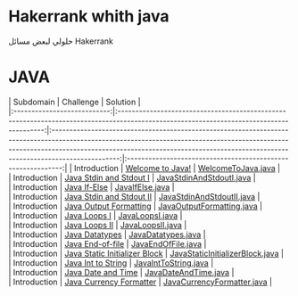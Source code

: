 # Hakerrank whith java
حلولي لبعض مسائل Hakerrank



# JAVA

|          Subdomain          |                                                         Challenge                                                       		 		|                                                                                                Solution                                                                                                                               				 		|				
|:---------------------------:|:---------------------------------------------------------------------------------------------------------------------------------------:|:-------------------------------------------------------------------------------------------------------------------------------------------------------------------------------------------------------------------------------------------------------------:|:------------------------------------------------------------:|
|        Introduction   	  | [Welcome to Java!](https://www.hackerrank.com/challenges/welcome-to-java)                                               		 		| [WelcomeToJava.java](https://github.com/FatimaALzahrani/Hakerrank-java/blob/main/WelcomeToJava.java)                     				 		|															   
|        Introduction         | [Java Stdin and Stdout I](https://www.hackerrank.com/challenges/java-stdin-and-stdout-1)                                		 		| [JavaStdinAndStdoutI.java](https://github.com/FatimaALzahrani/Hakerrank-java/blob/main/JavaStdinAndStdoutI.java)           			 		| 														       
|        Introduction         | [Java If-Else](https://www.hackerrank.com/challenges/java-if-else)                                                      		 		| [JavaIfElse.java](https://github.com/FatimaALzahrani/Hakerrank-java/blob/main/JavaIfElse.java)				         				 		    | 														       
|        Introduction         | [Java Stdin and Stdout II](https://www.hackerrank.com/challenges/java-stdin-stdout)                                     		 		| [JavaStdinAndStdoutII.java](https://github.com/FatimaALzahrani/Hakerrank-java/blob/main/JavaStdinAndStdoutII.java)       				 		| 														       
|        Introduction         | [Java Output Formatting](https://www.hackerrank.com/challenges/java-output-formatting)                                  		 		| [JavaOutputFormatting.java](https://github.com/FatimaALzahrani/Hakerrank-java/blob/main/JavaOutputFormatting.java)        			 		    | 														       
|        Introduction         | [Java Loops I](https://www.hackerrank.com/challenges/java-loops-i)                                                      		 		| [JavaLoopsI.java](https://github.com/FatimaALzahrani/Hakerrank-java/blob/main/JavaLoopsI.java)                           				 		| 	 													       
|        Introduction         | [Java Loops II](https://www.hackerrank.com/challenges/java-loops)                                                       		 		| [JavaLoopsII.java](https://github.com/FatimaALzahrani/Hakerrank-java/blob/main/JavaLoopsII.java)                         				 		|       											           
|        Introduction         | [Java Datatypes](https://www.hackerrank.com/challenges/java-datatypes)                                                  		 		| [JavaDatatypes.java](https://github.com/FatimaALzahrani/Hakerrank-java/blob/main/JavaDatatypes.java)                      			 			|       											           
|        Introduction         | [Java End-of-file](https://www.hackerrank.com/challenges/java-end-of-file)                                              		 		| [JavaEndOfFile.java](https://github.com/FatimaALzahrani/Hakerrank-java/blob/main/JavaEndOfFile.java)                      			 			|       											           
|        Introduction         | [Java Static Initializer Block](https://www.hackerrank.com/challenges/java-static-initializer-block/problem)            		 		| [JavaStaticInitializerBlock.java](https://github.com/FatimaALzahrani/Hakerrank-java/blob/main/JavaStaticInitializerBlock.java)         		|       											           
|        Introduction         | [Java Int to String](https://www.hackerrank.com/challenges/java-int-to-string/problem)           					    		 		| [JavaIntToString.java](https://github.com/FatimaALzahrani/Hakerrank-java/blob/main/JavaIntToString.java)        						 	 		|       											           
|        Introduction         | [Java Date and Time](https://www.hackerrank.com/challenges/java-date-and-time/problem)           					    		 		| [JavaDateAndTime.java](https://github.com/FatimaALzahrani/Hakerrank-java/blob/main/JavaDateAndTime.java)        						 	 		|       											           
|        Introduction         | [Java Currency Formatter](https://www.hackerrank.com/challenges/java-currency-formatter/problem)           								| [JavaCurrencyFormatter.java](https://github.com/FatimaALzahrani/Hakerrank-java/blob/main/JavaCurrencyFormatter.java)        			 	 		|       											           
